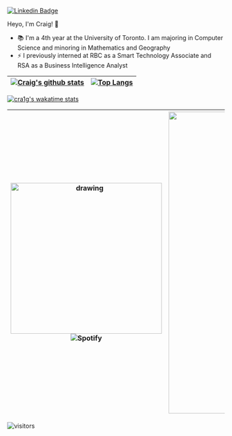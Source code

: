 [![Linkedin Badge](https://img.shields.io/badge/-craigdsouza28-blue?style=flat&logo=Linkedin&logoColor=white&link=https://www.linkedin.com/in/craigdsouza28/)](https://www.linkedin.com/in/craigdsouza28/)

Heyo, I'm Craig! 👋

- 📚 I'm a 4th year at the University of Toronto. I am majoring in Computer Science and minoring in Mathematics and Geography
- ⚡ I previously interned at RBC as a Smart Technology Associate and RSA as a Business Intelligence Analyst




|[![Craig's github stats](https://github-readme-stats.vercel.app/api?username=cra1gg&theme=dark)](https://github.com/cra1gg?tab=repositories)|[![Top Langs](https://github-readme-stats.vercel.app/api/top-langs/?username=cra1gg&theme=dark&exclude_repo=officehours&layout=compact)](https://github.com/cra1gg?tab=repositories)|
|---|---|


[![cra1g's wakatime stats](https://github-readme-stats.vercel.app/api/wakatime?username=cra1g&theme=dark)](https://wakatime.com/@cra1g)







|<img src="https://media4.giphy.com/media/h4NIWLu1SaRDa1JnWR/giphy.gif" alt="drawing" width="350"/>![Spotify](https://novatorem-sooty-nu.vercel.app/api/spotify)|<img src="https://spotify-recently-played-readme.vercel.app/api?user=y551zk0ehxtn9hwqsyzwpz3ax" alt="spotify" width="700"/>|
|---|---|




![visitors](https://visitor-badge.glitch.me/badge?page_id=cra1gg.visitor-badge)


<!--
**cra1gg/cra1gg** is a ✨ _special_ ✨ repository because its `README.md` (this file) appears on your GitHub profile.

Here are some ideas to get you started:

- 🔭 I’m currently working on ...
- 🌱 I’m currently learning ...
- 👯 I’m looking to collaborate on ...
- 🤔 I’m looking for help with ...
- 💬 Ask me about ...
- 📫 How to reach me: ...
- 😄 Pronouns: ...
- ⚡ Fun fact: ...
-->

